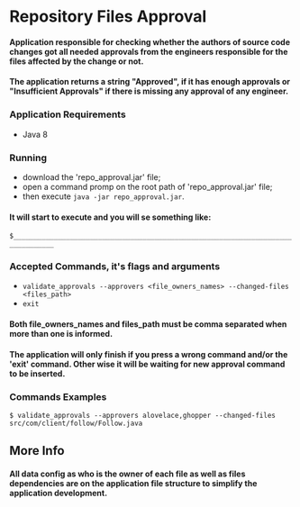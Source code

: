 # Repository Files Approval
#### Application responsible for checking whether the authors of source code changes got all needed approvals from the engineers responsible for the files affected by the change or not.
#### The application returns a string "Approved", if it has enough approvals or "Insufficient Approvals" if there is missing any approval of any engineer.

### Application Requirements

- Java 8

### Running 
 - download the 'repo_approval.jar' file;
 - open a command promp on the root path of 'repo_approval.jar' file;
 - then execute `java -jar repo_approval.jar`.

#### It will start to execute and you will se something like:
`$________________________________________________________________________________`

### Accepted Commands, it's flags and arguments

- `validate_approvals --approvers <file_owners_names> --changed-files <files_path>`
- `exit`

#### Both file_owners_names and files_path must be comma separated when more than one is informed.
#### The application will only finish if you press a wrong command and/or the 'exit' command. Other wise it will be waiting for new approval command to be inserted.

### Commands Examples
`$ validate_approvals --approvers alovelace,ghopper --changed-files src/com/client/follow/Follow.java`

## More Info
#### All data config as who is the owner of each file as well as files dependencies are on the application file structure to simplify the application development.
